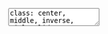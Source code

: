 <!DOCTYPE html>
<html lang="" xml:lang="">
  <head>
    <title>Políticas Económicas Subnacionales frente al COVID-19 en México</title>
    <meta charset="utf-8" />
    <meta name="author" content="Dr. Enrique García-Tejeda" />
    <link href="libs/remark-css-0.0.1/default.css" rel="stylesheet" />
    <link href="libs/remark-css-0.0.1/default-fonts.css" rel="stylesheet" />
  </head>
  <body>
    <textarea id="source">
class: center, middle, inverse, title-slide

# Políticas Económicas Subnacionales frente al COVID-19 en México
### Dr. Enrique García-Tejeda
### 22 de febrero de 2021

---




## Medidas tradicionales de política macroeconómica

--
En el inicio de la pandemia, los pronósticos internacionales auguraban la contracción de la Economía Mundial, por lo que diversos gobiernos utilizan herramientas probadas frente a crisis económicas:

--
- Política fiscal 
- Política monetaria 
- Política cambiaria  
- Política financiera
&lt;br&gt; &lt;br&gt; 

--
Transferencia directas a hogares y mipymes, subsidios para el pago de salarios, prórrogas para pago de contribuciones, exenciones fiscales, créditos de empresas, seguros de desempleo, recursos para desarrollo de vacunas, etcétera. (Banco de México 2020).


.footnote[*¿Cuál fue la respuesta de los gobiernos locales?*&lt;br&gt;
**García Tejeda, CE.(2020). Las políticas económicas frente al COVID19 en México. *GIGAPP Estudios Working Papers*, 7(182-189), 553-568.**]

---

## Medidas tradicionales desde lo local en México

Las Entidades establecieron una agenda local de política pública con 331 intervenciones gubernamentales en el inicio de la pandemia:

--
- Política fiscal local (84)
- Créditos Empresariales (65)
- Planeación y Mejora Regulatoria (50)
- Subsidios a la alimentación (40)
- Apoyos al empleo (30)
- Economía digital (18)
- Subsidios a la agricultura y pesca (15)
- Educación y capacitación (12)
- Gasto en obra pública (11)
- Apoyo para la salud (6)


.footnote[*Fuente:*&lt;br&gt;
**García Tejeda, CE.(2020). Las políticas económicas frente al COVID19 en México. *GIGAPP Estudios Working Papers*, 7(182-189), 553-568.**]

---

## ¿Son amplias las agendas?

&lt;img src="barras-amplitud4.jpeg" width="92%" /&gt;


---
class: middle
## ¿Son diversas las intervenciones?

**Índice de Entropía de Shannon**

$$
{Shannon = -}\sum_{i = 1}^{n}{({(p}{(x_i)} * log{(p(x_i)}})
$$


Es el negativo de la sumatoria de la í-esima(*x*) proporción(*p*) multiplicado por su logaritmo natural (*log*). La proporción es el número de políticas locales en uno de los diez rubros de clasificación.


---

## Diversidad de las agendas locales

&lt;img src="shannon-entropia.jpeg" width="92%" /&gt;


---

## ¿Son diferentes las agendas locales?

|Fisher                    |Valores |
|:-------------------------|:-------|
|p-value estimado          |0.2234  |
|n                         |331     |
|Numero de celdillas con 0 |152     |
|Muestras replicadas       |2000    |

Es una **prueba estadística no paramétrica** que mide la probabilidad de obtener la distribución de frecuencias observadas de las políticas económicas en las 32 agendas locales y en los 10 rubros analizados.

***Ho***: las políticas económicas en las agendas locales no varían por Entidad Federativa

---
class: center middle
## Políticas económicas subnacionales

Frente al COVID-19, hay intervenciones amplias, en algunos casos las políticas son diversas, pero **todas las intervenciones son semejantes**. Las agendas de políticas públicas son muy parecidas entre Entidades.

---

## ¿Qué hacer?

`Daron Acemoglu`

| |
|-|
|La protección de las cadenas globales de valor puede facilitar la reparación de otros eslabones con las nuevas inversiones. En el corto plazo, los países minimizarán los costos de los cierres de emergencia en diferentes mercados. En los países menos desarrollados, provocará más desigualdad|

`Jean Tirole`

| |
|-|
|La estimulación de la demanda puede no funcionar, ya que hay una menor producción. El ahorro de la disminución de consumo puede servir para pagar la deuda, por lo que los países incurrirán en mayor austeridad. En este caso podría existir una afectación al sector financiero, de forma inversa que en 2008|

---

## ¿Qué hacer en México?

`Acemoglu &amp; Tirole`

| |
|-|
|Ambos autores coinciden en que la crisis debe ser enfrentada con políticas públicas innovadoras distintas a las tradicionales|

Spoiler: economía digital

- Hot sale
- Servicios turísticos
- Mercados educativos

---
class: inverse center middle
## Dudas y contacto
**Enrique García Tejeda**&lt;br&gt; 
Doctor en Políticas Públicas,CIDE

*cgarcia@up.edu.mx*

*twitter: @enriqueGtejeda*
